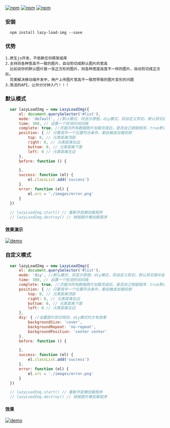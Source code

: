 
 [![npm](https://img.shields.io/npm/v/lazy-load-img.svg?style=flat-square)](https://www.npmjs.com/package/lazy-load-img) [![npm](https://img.shields.io/npm/dt/lazy-load-img.svg?style=flat-square)](https://www.npmjs.com/package/lazy-load-img) [![npm](https://img.shields.io/npm/l/lazy-load-img.svg?style=flat-square)](https://www.npmjs.com/package/flex.css)


### 安装
```
  npm install lazy-load-img --save
```

### 优势
```
1.原生js开发，不依赖任何框架或库
2.支持将各种宽高不一致的图片，自动剪切成默认图片的宽高
  比如说你的默认图片是一张正方形的图片，则各种宽度高度不一样的图片，自动剪切成正方形。
  完美解决移动端开发中，用户上传图片宽高不一致而导致的图片变形的问题
3.简洁的API，让你分分钟入门！！！
```
### 默认模式
```javascript
  var lazyLoadImg = new LazyLoadImg({
      el: document.querySelector('#list'),
      mode: 'default', //默认模式，将显示原图，diy模式，将自定义剪切，默认剪切居中部分
      time: 300, // 设置一个检测时间间隔
      complete: true, //页面内所有数据图片加载完成后，是否自己销毁程序，true默认销毁，false不销毁
      position: { // 只要其中一个位置符合条件，都会触发加载机制
          top: 0, // 元素距离顶部
          right: 0, // 元素距离右边
          bottom: 0, // 元素距离下面
          left: 0 // 元素距离左边
      },
      before: function () {

      },
      success: function (el) {
          el.classList.add('success')
      },
      error: function (el) {
          el.src = './images/error.png'
      }
  })
  
  // lazyLoadImg.start() // 重新开启懒加载程序
  // lazyLoadImg.destroy() // 销毁图片懒加载程序
```
#### 效果演示
[![demo](https://github.com/lzxb/lazy-load-img/raw/master/shot/index.png)](http://lzxb.github.io/lazy-load-img/mode-default.html)

### 自定义模式
```javascript
  var lazyLoadImg = new LazyLoadImg({
      el: document.querySelector('#list'),
      mode: 'diy', //默认模式，将显示原图，diy模式，将自定义剪切，默认剪切居中部分
      time: 300, // 设置一个检测时间间隔
      complete: true, //页面内所有数据图片加载完成后，是否自己销毁程序，true默认销毁，false不销毁
      position: { // 只要其中一个位置符合条件，都会触发加载机制
          top: 0, // 元素距离顶部
          right: 0, // 元素距离右边
          bottom: 0, // 元素距离下面
          left: 0 // 元素距离左边
      },
      diy: { //设置图片剪切规则，diy模式时才有效果
          backgroundSize: 'cover',
          backgroundRepeat: 'no-repeat',
          backgroundPosition: 'center center'
      },
      before: function () {

      },
      success: function (el) {
          el.classList.add('success')
      },
      error: function (el) {
          el.src = './images/error.png'
      }
  })

  // lazyLoadImg.start() // 重新开启懒加载程序
  // lazyLoadImg.destroy() // 销毁图片懒加载程序
``` 
#### 效果
 [![demo](https://github.com/lzxb/lazy-load-img/raw/master/shot/index2.png)](http://lzxb.github.io/lazy-load-img/mode-diy.html.html)
